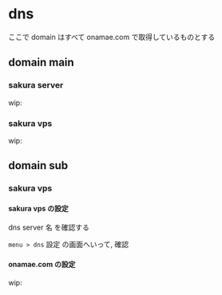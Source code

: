 
# dns

ここで domain はすべて onamae.com で取得しているものとする


## domain main

### sakura server

wip:



### sakura vps

wip:



## domain sub

### sakura vps

#### sakura vps の設定

dns server 名 を確認する

`menu > dns` 設定 の画面へいって, 確認


#### onamae.com の設定

wip:



